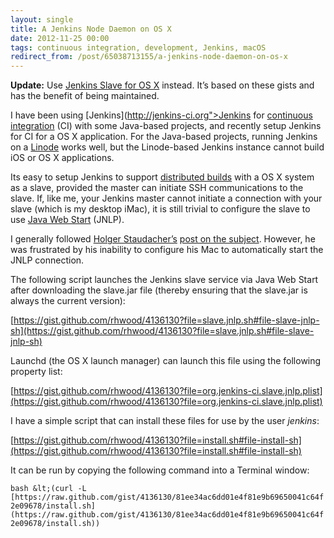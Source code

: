 ```yaml
---
layout: single
title: A Jenkins Node Daemon on OS X
date: 2012-11-25 00:00
tags: continuous integration, development, Jenkins, macOS
redirect_from: /post/65038713155/a-jenkins-node-daemon-on-os-x
---
```

__Update:__ Use [Jenkins Slave for OS X](https://github.com/rhwood/jenkins-slave-osx) instead. It&rsquo;s based on these gists and has the benefit of being maintained.

I have been using [Jenkins](http://jenkins-ci.org">Jenkins</a> for [continuous integration](http://en.wikipedia.org/wiki/Continuous_integration) (CI) with some Java-based projects, and recently setup Jenkins for CI for a OS X application. For the Java-based projects, running Jenkins on a [Linode](http://www.linode.com/?r=b70e8c306162d25af8a47771c9226cdedf99e94a) works well, but the Linode-based Jenkins instance cannot build iOS or OS X applications.

Its easy to setup Jenkins to support [distributed builds](https://wiki.jenkins-ci.org/display/JENKINS/Distributed+builds) with a OS X system as a slave, provided the master can initiate SSH communications to the slave. If, like me, your Jenkins master cannot initiate a connection with your slave (which is my desktop iMac), it is still trivial to configure the slave to use [Java Web Start](https://wiki.jenkins-ci.org/display/JENKINS/Distributed+builds#Distributedbuilds-LaunchslaveagentviaJavaWebStart) (JNLP).

I generally followed [Holger Staudacher&rsquo;s](http://eclipsesource.com/blogs/author/hstaudacher/) [post on the subject](http://eclipsesource.com/blogs/2012/06/01/ups-and-downs-with-continuous-integration-for-ios-apps-jenkins-xcode-cobertura-and-testflight/). However, he was frustrated by his inability to configure his Mac to automatically start the JNLP connection.

The following script launches the Jenkins slave service via Java Web Start after downloading the slave.jar file (thereby ensuring that the slave.jar is always the current version):

[https://gist.github.com/rhwood/4136130?file=slave.jnlp.sh#file-slave-jnlp-sh](https://gist.github.com/rhwood/4136130?file=slave.jnlp.sh#file-slave-jnlp-sh)

Launchd (the OS X launch manager) can launch this file using the following property list:

[https://gist.github.com/rhwood/4136130?file=org.jenkins-ci.slave.jnlp.plist](https://gist.github.com/rhwood/4136130?file=org.jenkins-ci.slave.jnlp.plist)

I have a simple script that can install these files for use by the user _jenkins_:

[https://gist.github.com/rhwood/4136130?file=install.sh#file-install-sh](https://gist.github.com/rhwood/4136130?file=install.sh#file-install-sh)

It can be run by copying the following command into a Terminal window:

`bash &lt;(curl -L [https://raw.github.com/gist/4136130/81ee34ac6dd01e4f81e9b69650041c64f2e09678/install.sh](https://raw.github.com/gist/4136130/81ee34ac6dd01e4f81e9b69650041c64f2e09678/install.sh))`
